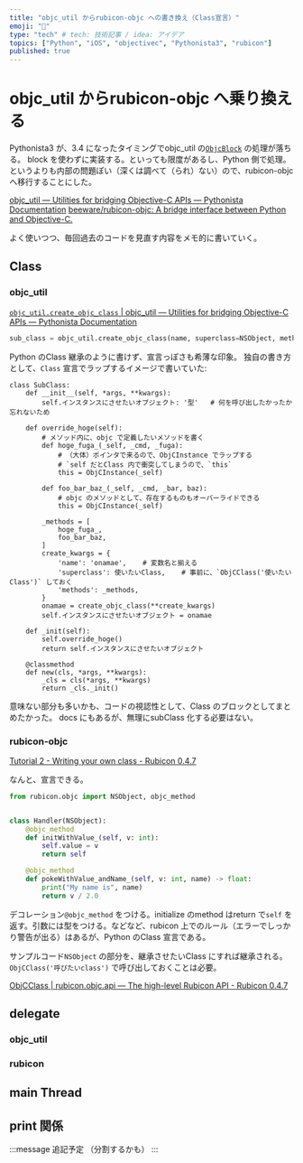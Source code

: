 ```yaml
---
title: "objc_util からrubicon-objc への書き換え（Class宣言）"
emoji: "📲"
type: "tech" # tech: 技術記事 / idea: アイデア
topics: ["Python", "iOS", "objectivec", "Pythonista3", "rubicon"]
published: true
---
```


# objc_util からrubicon-objc へ乗り換える

Pythonista3 が、3.4 になったタイミングでobjc_util の[`ObjcBlock`](https://omz-software.com/pythonista/docs-3.4/py3/ios/objc_util.html#objc_util.ObjCBlock) の処理が落ちる。
block を使わずに実装する。といっても限度があるし、Python 側で処理。というよりも内部の問題ぽい（深くは調べて（られ）ない）ので、rubicon-objc へ移行することにした。

[objc_util — Utilities for bridging Objective-C APIs — Pythonista Documentation](https://omz-software.com/pythonista/docs-3.4/py3/ios/objc_util.html)
[beeware/rubicon-objc: A bridge interface between Python and Objective-C.](https://github.com/beeware/rubicon-objc)

よく使いつつ、毎回過去のコードを見直す内容をメモ的に書いていく。

## Class

### objc_util

[`objc_util.create_objc_class` | objc_util — Utilities for bridging Objective-C APIs — Pythonista Documentation](https://omz-software.com/pythonista/docs-3.4/py3/ios/objc_util.html#objc_util.create_objc_class)

```python
sub_class = objc_util.create_objc_class(name, superclass=NSObject, methods=[], classmethods=[], protocols=[], debug=True)
```

Python のClass 継承のように書けず、宣言っぽさも希薄な印象。
独自の書き方として、`Class` 宣言でラップするイメージで書いていた:

```python: 雑な例.py
class SubClass:
    def __init__(self, *args, **kwargs):
        self.インスタンスにさせたいオブジェクト: '型'   # 何を呼び出したかったか忘れないため

    def override_hoge(self):
        # メソッド内に、objc で定義したいメソッドを書く
        def hoge_fuga_(_self, _cmd, _fuga):
            # （大体）ポインタで来るので、ObjCInstance でラップする
            # `self だとClass 内で衝突してしまうので、`this`
            this = ObjCInstance(_self)

        def foo_bar_baz_(_self, _cmd, _bar, baz):
            # objc のメソッドとして、存在するものもオーバーライドできる
            this = ObjCInstance(_self)

        _methods = [
            hoge_fuga_,
            foo_bar_baz,
        ]
        create_kwargs = {
            'name': 'onamae',    # 変数名と揃える
            'superclass': 使いたいClass,    # 事前に、`ObjCClass('使いたいClass')` しておく
            'methods': _methods,
        }
        onamae = create_objc_class(**create_kwargs)
        self.インスタンスにさせたいオブジェクト = onamae

    def _init(self):
        self.override_hoge()
        return self.インスタンスにさせたいオブジェクト

    @classmethod
    def new(cls, *args, **kwargs):
        _cls = cls(*args, **kwargs)
        return _cls._init()

```

意味ない部分も多いかも、コードの視認性として、Class のブロックとしてまとめたかった。
docs にもあるが、無理にsubClass 化する必要はない。

### rubicon-objc

[Tutorial 2 - Writing your own class - Rubicon 0.4.7](https://rubicon-objc.readthedocs.io/en/stable/tutorial/tutorial-2.html)

なんと、宣言できる。

```python:Tutorial2.py
from rubicon.objc import NSObject, objc_method


class Handler(NSObject):
    @objc_method
    def initWithValue_(self, v: int):
        self.value = v
        return self

    @objc_method
    def pokeWithValue_andName_(self, v: int, name) -> float:
        print("My name is", name)
        return v / 2.0
```

デコレーション`@objc_method` をつける。initialize のmethod はreturn で`self` を返す。引数には型をつける。などなど、rubicon 上でのルール（エラーでしっかり警告が出る）はあるが、Python のClass 宣言である。

サンプルコード`NSObject` の部分を、継承させたいClass にすれば継承される。`ObjCClass('呼びたいclass')` で呼び出しておくことは必要。

[ObjCClass | rubicon.objc.api — The high-level Rubicon API - Rubicon 0.4.7](https://rubicon-objc.readthedocs.io/en/stable/reference/rubicon-objc-api.html#rubicon.objc.api.ObjCClass)

## delegate

### objc_util

### rubicon

## main Thread

## print 関係

:::message
追記予定 （分割するかも）
:::
